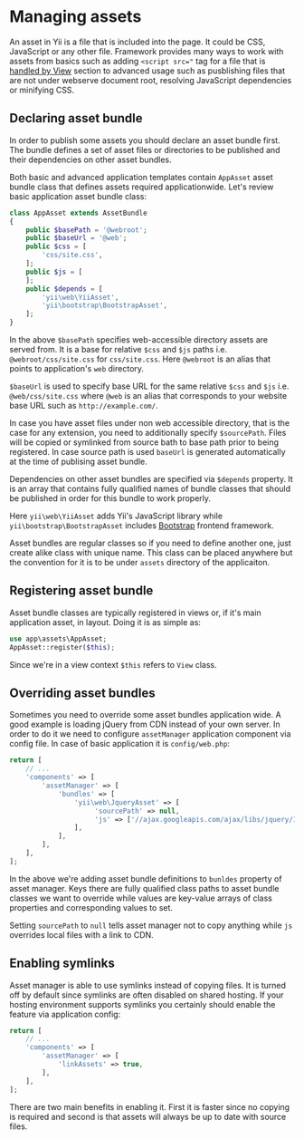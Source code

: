 Managing assets
===============

An asset in Yii is a file that is included into the page. It could be CSS, JavaScript or
any other file. Framework provides many ways to work with assets from basics such as adding `<script src="` tag
for a file that is [handled by View](view.md) section to advanced usage such as pusblishing files that are not
under webserve document root, resolving JavaScript dependencies or minifying CSS.

Declaring asset bundle
----------------------

In order to publish some assets you should declare an asset bundle first. The bundle defines a set of asset files or
directories to be published and their dependencies on other asset bundles.

Both basic and advanced application templates contain `AppAsset` asset bundle class that defines assets required
applicationwide. Let's review basic application asset bundle class:

```php
class AppAsset extends AssetBundle
{
	public $basePath = '@webroot';
	public $baseUrl = '@web';
	public $css = [
		'css/site.css',
	];
	public $js = [
	];
	public $depends = [
		'yii\web\YiiAsset',
		'yii\bootstrap\BootstrapAsset',
	];
}
```

In the above `$basePath` specifies web-accessible directory assets are served from. It is a base for relative
`$css` and `$js` paths i.e. `@webroot/css/site.css` for `css/site.css`. Here `@webroot` is an alias that points to
application's `web` directory.

`$baseUrl` is used to specify base URL for the same relative `$css` and `$js` i.e. `@web/css/site.css` where `@web`
is an alias that corresponds to your website base URL such as `http://example.com/`.

In case you have asset files under non web accessible directory, that is the case for any extension, you need
to additionally specify `$sourcePath`. Files will be copied or symlinked from source bath to base path prior to being
registered. In case source path is used `baseUrl` is generated automatically at the time of publising asset bundle.

Dependencies on other asset bundles are specified via `$depends` property. It is an array that contains fully qualified
names of bundle classes that should be published in order for this bundle to work properly.

Here `yii\web\YiiAsset` adds Yii's JavaScript library while `yii\bootstrap\BootstrapAsset` includes
[Bootstrap](http://getbootstrap.com) frontend framework.

Asset bundles are regular classes so if you need to define another one, just create alike class with unique name. This
class can be placed anywhere but the convention for it is to be under `assets` directory of the applicaiton.

Registering asset bundle
------------------------

Asset bundle classes are typically registered in views or, if it's main application asset, in layout. Doing it is
as simple as:

```php
use app\assets\AppAsset;
AppAsset::register($this);
```

Since we're in a view context `$this` refers to `View` class.

Overriding asset bundles
------------------------

Sometimes you need to override some asset bundles application wide. A good example is loading jQuery from CDN instead
of your own server. In order to do it we need to configure `assetManager` application component via config file. In case
of basic application it is `config/web.php`:

```php
return [
    // ...
    'components' => [
        'assetManager' => [
            'bundles' => [
                'yii\web\JqueryAsset' => [
                     'sourcePath' => null,
                     'js' => ['//ajax.googleapis.com/ajax/libs/jquery/1.8.3/jquery.min.js']
                ],
            ],
        ],
    ],
];
```

In the above we're adding asset bundle definitions to `bunldes` property of asset manager. Keys there are fully
qualified class paths to asset bundle classes we want to override while values are key-value arrays of class properties
and corresponding values to set.

Setting `sourcePath` to `null` tells asset manager not to copy anything while `js` overrides local files with a link
to CDN.

Enabling symlinks
-----------------

Asset manager is able to use symlinks instead of copying files. It is turned off by default since symlinks are often
disabled on shared hosting. If your hosting environment supports symlinks you certainly should enable the feature via
application config:

```php
return [
    // ...
    'components' => [
        'assetManager' => [
            'linkAssets' => true,
        ],
    ],
];
```

There are two main benefits in enabling it. First it is faster since no copying is required and second is that assets
will always be up to date with source files.